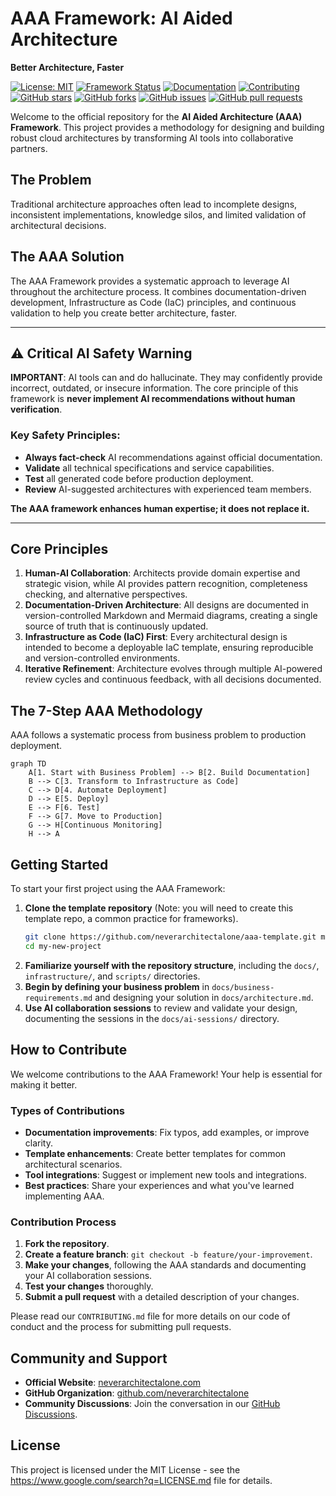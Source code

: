 # AAA Framework: AI Aided Architecture

**Better Architecture, Faster**

[![License: MIT](https://img.shields.io/badge/License-MIT-yellow.svg)](https://opensource.org/licenses/MIT)
[![Framework Status](https://img.shields.io/badge/Framework-Development%20Ready-blue.svg)](https://github.com/neverarchitectalone/framework)
[![Documentation](https://img.shields.io/badge/docs-neverarchitectalone.com-brightgreen.svg)](https://neverarchitectalone.com/docs)
[![Contributing](https://img.shields.io/badge/contributions-welcome-brightgreen.svg)](CONTRIBUTING.md)
[![GitHub stars](https://img.shields.io/github/stars/neverarchitectalone/framework?style=social)](https://github.com/neverarchitectalone/framework)
[![GitHub forks](https://img.shields.io/github/forks/neverarchitectalone/framework?style=social)](https://github.com/neverarchitectalone/framework)
[![GitHub issues](https://img.shields.io/github/issues/neverarchitectalone/framework)](https://github.com/neverarchitectalone/framework/issues)
[![GitHub pull requests](https://img.shields.io/github/issues-pr/neverarchitectalone/framework)](https://github.com/neverarchitectalone/framework/pulls)

Welcome to the official repository for the **AI Aided Architecture (AAA) Framework**. This project provides a methodology for designing and building robust cloud architectures by transforming AI tools into collaborative partners.

## The Problem

Traditional architecture approaches often lead to incomplete designs, inconsistent implementations, knowledge silos, and limited validation of architectural decisions.

## The AAA Solution

The AAA Framework provides a systematic approach to leverage AI throughout the architecture process. It combines documentation-driven development, Infrastructure as Code (IaC) principles, and continuous validation to help you create better architecture, faster.

-----

## ⚠️ Critical AI Safety Warning

**IMPORTANT**: AI tools can and do hallucinate. They may confidently provide incorrect, outdated, or insecure information. The core principle of this framework is **never implement AI recommendations without human verification**.

### Key Safety Principles:

  * **Always fact-check** AI recommendations against official documentation.
  * **Validate** all technical specifications and service capabilities.
  * **Test** all generated code before production deployment.
  * **Review** AI-suggested architectures with experienced team members.

**The AAA framework enhances human expertise; it does not replace it.**

-----

## Core Principles

1.  **Human-AI Collaboration**: Architects provide domain expertise and strategic vision, while AI provides pattern recognition, completeness checking, and alternative perspectives.
2.  **Documentation-Driven Architecture**: All designs are documented in version-controlled Markdown and Mermaid diagrams, creating a single source of truth that is continuously updated.
3.  **Infrastructure as Code (IaC) First**: Every architectural design is intended to become a deployable IaC template, ensuring reproducible and version-controlled environments.
4.  **Iterative Refinement**: Architecture evolves through multiple AI-powered review cycles and continuous feedback, with all decisions documented.

## The 7-Step AAA Methodology

AAA follows a systematic process from business problem to production deployment.

```mermaid
graph TD
    A[1. Start with Business Problem] --> B[2. Build Documentation]
    B --> C[3. Transform to Infrastructure as Code]
    C --> D[4. Automate Deployment]
    D --> E[5. Deploy]
    E --> F[6. Test]
    F --> G[7. Move to Production]
    G --> H[Continuous Monitoring]
    H --> A
```

## Getting Started

To start your first project using the AAA Framework:

1.  **Clone the template repository** (Note: you will need to create this template repo, a common practice for frameworks).
    ```bash
    git clone https://github.com/neverarchitectalone/aaa-template.git my-new-project
    cd my-new-project
    ```
2.  **Familiarize yourself with the repository structure**, including the `docs/`, `infrastructure/`, and `scripts/` directories.
3.  **Begin by defining your business problem** in `docs/business-requirements.md` and designing your solution in `docs/architecture.md`.
4.  **Use AI collaboration sessions** to review and validate your design, documenting the sessions in the `docs/ai-sessions/` directory.

## How to Contribute

We welcome contributions to the AAA Framework\! Your help is essential for making it better.

### Types of Contributions

  * **Documentation improvements**: Fix typos, add examples, or improve clarity.
  * **Template enhancements**: Create better templates for common architectural scenarios.
  * **Tool integrations**: Suggest or implement new tools and integrations.
  * **Best practices**: Share your experiences and what you've learned implementing AAA.

### Contribution Process

1.  **Fork the repository**.
2.  **Create a feature branch**: `git checkout -b feature/your-improvement`.
3.  **Make your changes**, following the AAA standards and documenting your AI collaboration sessions.
4.  **Test your changes** thoroughly.
5.  **Submit a pull request** with a detailed description of your changes.

Please read our `CONTRIBUTING.md` file for more details on our code of conduct and the process for submitting pull requests.

## Community and Support

  * **Official Website**: [neverarchitectalone.com](https://neverarchitectalone.com)
  * **GitHub Organization**: [github.com/neverarchitectalone](https://github.com/neverarchitectalone)
  * **Community Discussions**: Join the conversation in our [GitHub Discussions](https://github.com/neverarchitectalone/community/discussions).

## License

This project is licensed under the MIT License - see the https://www.google.com/search?q=LICENSE.md file for details.